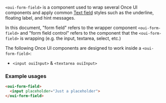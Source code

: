 `<oui-form-field>` is a component used to wrap several Once UI components and apply common
[Text field](https://ouierial.io/guidelines/components/text-fields.html) styles such as the
underline, floating label, and hint messages.

In this document, "form field" refers to the wrapper component `<oui-form-field>` and
"form field control" refers to the component that the `<oui-form-field>` is wrapping
(e.g. the input, textarea, select, etc.)

The following Once UI components are designed to work inside a `<oui-form-field>`:
* `<input ouiInput>` &amp; `<textarea ouiInput>`

<!-- example(form-field-overview) -->

<!-- example(form-field-appearance) -->

### Example usages

```html
<oui-form-field>
  <input placeholder="Just a placeholder">
</oui-form-field>
```
